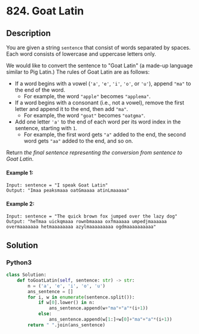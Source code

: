 # 824. Goat Latin

## Description
You are given a string `sentence` that consist of words separated by spaces. Each word consists of lowercase and uppercase letters only.

We would like to convert the sentence to "Goat Latin" (a made-up language similar to Pig Latin.) The rules of Goat Latin are as follows:

* If a word begins with a vowel (`'a'`, `'e'`, `'i'`, `'o'`, or `'u'`), append `"ma"` to the end of the word.
	+ For example, the word `"apple"` becomes `"applema"`.
* If a word begins with a consonant (i.e., not a vowel), remove the first letter and append it to the end, then add `"ma"`.
	+ For example, the word `"goat"` becomes `"oatgma"`.
* Add one letter `'a'` to the end of each word per its word index in the sentence, starting with `1`.
	+ For example, the first word gets `"a"` added to the end, the second word gets `"aa"` added to the end, and so on.

Return *the final sentence representing the conversion from sentence to Goat Latin*.

#### Example 1:
```
Input: sentence = "I speak Goat Latin"
Output: "Imaa peaksmaaa oatGmaaaa atinLmaaaaa"
```
#### Example 2:
```
Input: sentence = "The quick brown fox jumped over the lazy dog"
Output: "heTmaa uickqmaaa rownbmaaaa oxfmaaaaa umpedjmaaaaaa overmaaaaaaa hetmaaaaaaaa azylmaaaaaaaaa ogdmaaaaaaaaaa"
```


## Solution

### Python3
```python
class Solution:
    def toGoatLatin(self, sentence: str) -> str:
        n = ('a', 'e', 'i', 'o', 'u')
        ans_sentence = []
        for i, w in enumerate(sentence.split()):
            if w[0].lower() in n:
                ans_sentence.append(w+"ma"+"a"*(i+1))
            else:
                ans_sentence.append(w[1:]+w[0]+"ma"+"a"*(i+1))
        return " ".join(ans_sentence)
```